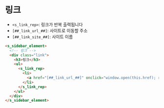 # 링크

- `<s_link_rep>`: 링크가 반복 출력됩니다
- `[##_link_url_##]`: 사이트로 이동할 주소
- `[##_link_site_##]`: 사이트 이름 

```html
<s_sidebar_element>
  <!-- 링크 -->
  <div class="link">
    <h3>링크</h3>
    <ul>
      <s_link_rep>
        <li>
          <a href="[##_link_url_##]" onclick="window.open(this.href); return false"> [##_link_site_##].</a>
        </li>
      </s_link_rep>
    </ul>
  </div>
</s_sidebar_element>
```
